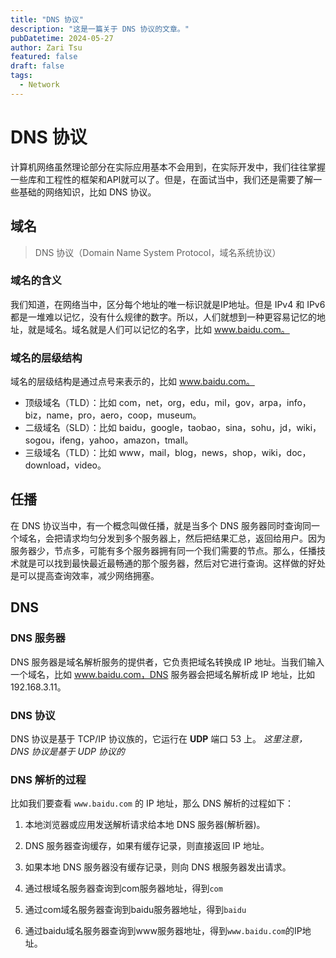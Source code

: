 ```yaml
---
title: "DNS 协议"
description: "这是一篇关于 DNS 协议的文章。"
pubDatetime: 2024-05-27
author: Zari Tsu
featured: false
draft: false
tags:
  - Network
---
```


# DNS 协议

计算机网络虽然理论部分在实际应用基本不会用到，在实际开发中，我们往往掌握一些库和工程性的框架和API就可以了。但是，在面试当中，我们还是需要了解一些基础的网络知识，比如 DNS 协议。

## 域名

> DNS 协议（Domain Name System Protocol，域名系统协议）

### 域名的含义

我们知道，在网络当中，区分每个地址的唯一标识就是IP地址。但是 IPv4 和 IPv6 都是一堆难以记忆，没有什么规律的数字。所以，人们就想到一种更容易记忆的地址，就是域名。域名就是人们可以记忆的名字，比如 www.baidu.com。

### 域名的层级结构

域名的层级结构是通过点号来表示的，比如 www.baidu.com。

- 顶级域名（TLD）：比如 com，net，org，edu，mil，gov，arpa，info，biz，name，pro，aero，coop，museum。
- 二级域名（SLD）：比如 baidu，google，taobao，sina，sohu，jd，wiki，sogou，ifeng，yahoo，amazon，tmall。
- 三级域名（TLD）：比如 www，mail，blog，news，shop，wiki，doc，download，video。

## 任播

在 DNS 协议当中，有一个概念叫做任播，就是当多个 DNS 服务器同时查询同一个域名，会把请求均匀分发到多个服务器上，然后把结果汇总，返回给用户。因为服务器少，节点多，可能有多个服务器拥有同一个我们需要的节点。那么，任播技术就是可以找到最快最近最畅通的那个服务器，然后对它进行查询。这样做的好处是可以提高查询效率，减少网络拥塞。

## DNS

### DNS 服务器

DNS 服务器是域名解析服务的提供者，它负责把域名转换成 IP 地址。当我们输入一个域名，比如 www.baidu.com，DNS 服务器会把域名解析成 IP 地址，比如 192.168.3.11。

### DNS 协议

DNS 协议是基于 TCP/IP 协议族的，它运行在 **UDP**  端口 53 上。
*这里注意，DNS 协议是基于 UDP 协议的*

### DNS 解析的过程

比如我们要查看 `www.baidu.com` 的 IP 地址，那么 DNS 解析的过程如下：

1. 本地浏览器或应用发送解析请求给本地 DNS 服务器(解析器)。

2. DNS 服务器查询缓存，如果有缓存记录，则直接返回 IP 地址。

3. 如果本地 DNS 服务器没有缓存记录，则向 DNS 根服务器发出请求。

4. 通过根域名服务器查询到com服务器地址，得到`com`

5. 通过com域名服务器查询到baidu服务器地址，得到`baidu`

6. 通过baidu域名服务器查询到www服务器地址，得到`www.baidu.com`的IP地址。
